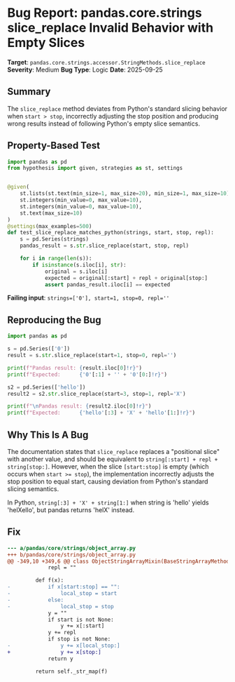# Bug Report: pandas.core.strings slice_replace Invalid Behavior with Empty Slices

**Target**: `pandas.core.strings.accessor.StringMethods.slice_replace`
**Severity**: Medium
**Bug Type**: Logic
**Date**: 2025-09-25

## Summary

The `slice_replace` method deviates from Python's standard slicing behavior when `start > stop`, incorrectly adjusting the stop position and producing wrong results instead of following Python's empty slice semantics.

## Property-Based Test

```python
import pandas as pd
from hypothesis import given, strategies as st, settings


@given(
    st.lists(st.text(min_size=1, max_size=20), min_size=1, max_size=10),
    st.integers(min_value=0, max_value=10),
    st.integers(min_value=0, max_value=10),
    st.text(max_size=10)
)
@settings(max_examples=500)
def test_slice_replace_matches_python(strings, start, stop, repl):
    s = pd.Series(strings)
    pandas_result = s.str.slice_replace(start, stop, repl)

    for i in range(len(s)):
        if isinstance(s.iloc[i], str):
            original = s.iloc[i]
            expected = original[:start] + repl + original[stop:]
            assert pandas_result.iloc[i] == expected
```

**Failing input**: `strings=['0'], start=1, stop=0, repl=''`

## Reproducing the Bug

```python
import pandas as pd

s = pd.Series(['0'])
result = s.str.slice_replace(start=1, stop=0, repl='')

print(f"Pandas result: {result.iloc[0]!r}")
print(f"Expected:      {'0'[:1] + '' + '0'[0:]!r}")

s2 = pd.Series(['hello'])
result2 = s2.str.slice_replace(start=3, stop=1, repl='X')

print(f"\nPandas result: {result2.iloc[0]!r}")
print(f"Expected:      {'hello'[:3] + 'X' + 'hello'[1:]!r}")
```

## Why This Is A Bug

The documentation states that `slice_replace` replaces a "positional slice" with another value, and should be equivalent to `string[:start] + repl + string[stop:]`. However, when the slice `[start:stop]` is empty (which occurs when `start >= stop`), the implementation incorrectly adjusts the stop position to equal start, causing deviation from Python's standard slicing semantics.

In Python, `string[:3] + 'X' + string[1:]` when string is 'hello' yields 'helXello', but pandas returns 'helX' instead.

## Fix

```diff
--- a/pandas/core/strings/object_array.py
+++ b/pandas/core/strings/object_array.py
@@ -349,10 +349,6 @@ class ObjectStringArrayMixin(BaseStringArrayMethods):
             repl = ""

         def f(x):
-            if x[start:stop] == "":
-                local_stop = start
-            else:
-                local_stop = stop
             y = ""
             if start is not None:
                 y += x[:start]
             y += repl
             if stop is not None:
-                y += x[local_stop:]
+                y += x[stop:]
             return y

         return self._str_map(f)
```